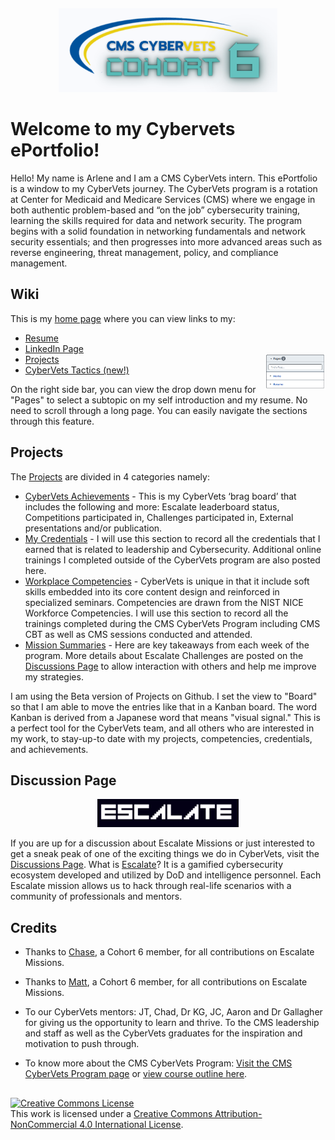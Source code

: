 ##

<p align="center">
<img src="https://github.com/apinste/CyberVets_ePortfolio/blob/main/wiki_images/C6%20banner%20white.png?raw=true" width="350"/>
</p>

# Welcome to my Cybervets ePortfolio!

Hello! My name is Arlene and I am a CMS CyberVets intern. This ePortfolio is a window to my CyberVets journey. The CyberVets program is a rotation at Center for Medicaid and Medicare Services (CMS) where we engage in both authentic problem-based and “on the job” cybersecurity training, learning the skills required for data and network security. The program begins with a solid foundation in networking fundamentals and network security essentials; and then progresses into more advanced areas such as reverse engineering, threat management, policy, and compliance management.

## Wiki

This is my [home page](https://github.com/apinste/CyberVets_ePortfolio/wiki) where you can view links to my:
* [Resume](https://github.com/apinste/CyberVets_ePortfolio/wiki/Resume) 
* [LinkedIn Page](https://www.linkedin.com/in/arlene-pinpin-stevens/) 
* [Projects](https://github.com/apinste/CyberVets_ePortfolio/projects?type=beta) <img align="right" src="https://github.com/apinste/CyberVets_ePortfolio/blob/main/wiki_images/drop%20down%20pages.png" width="20%">
* [CyberVets Tactics (new!)](https://github.com/apinste/CyberVets_ePortfolio/wiki/CyberVets-Tactics)

On the right side bar, you can view the drop down menu for "Pages" to select a subtopic on my self introduction and my resume. No need to scroll through a long page. You can easily navigate the sections through this feature.

## Projects

The [Projects](https://github.com/apinste/CyberVets_ePortfolio/projects?type=beta) are divided in 4 categories namely:
* [CyberVets Achievements](https://github.com/users/apinste/projects/6) - This is my CyberVets ‘brag board’ that includes the following and more: Escalate leaderboard status, Competitions participated in, Challenges participated in, External presentations and/or publication. 
* [My Credentials](https://github.com/users/apinste/projects/5) - I will use this section to record all the credentials that I earned that is related to leadership and Cybersecurity. Additional online trainings I completed outside of the CyberVets program are also posted here.
* [Workplace Competencies](https://github.com/users/apinste/projects/7) - CyberVets is unique in that it include soft skills embedded into its core content design and reinforced in specialized seminars. Competencies are drawn from the NIST NICE Workforce Competencies. I will use this section to record all the trainings completed during the CMS CyberVets Program including CMS CBT as well as CMS sessions conducted and attended.
* [Mission Summaries](https://github.com/users/apinste/projects/8) - Here are key takeaways from each week of the program. More details about Escalate Challenges are posted on the [Discussions Page](https://github.com/apinste/CyberVets_ePortfolio/discussions) to allow interaction with others and help me improve my strategies.

I am using the Beta version of Projects on Github. I set the view to "Board" so that I am able to move the entries like that in a Kanban board. The word Kanban is derived from a Japanese word that means "visual signal." This is a perfect tool for the CyberVets team, and all others who are interested in my work, to stay-up-to date with my projects, competencies, credentials, and achievements.

## Discussion Page
<p align="center">
  <img src="https://github.com/apinste/CyberVets_ePortfolio/blob/main/wiki_images/escalate%20logo.png" width="45%">
</p>

If you are up for a discussion about Escalate Missions or just interested to get a sneak peak of one of the exciting things we do in CyberVets, visit the [Discussions Page](https://github.com/apinste/CyberVets_ePortfolio/discussions). What is [Escalate](https://escalate.today/)? It is a gamified cybersecurity ecosystem developed and utilized by DoD and intelligence personnel. Each Escalate mission allows us to hack through real-life scenarios with a community of professionals and mentors.

## Credits

* Thanks to [Chase](https://github.com/ChaseBCMS/CybervetsInfo/wiki), a Cohort 6 member, for all contributions on Escalate Missions.

* Thanks to [Matt](https://github.com/carmanm/CyberVets-Journal/wiki), a Cohort 6 member, for all contributions on Escalate Missions.

* To our CyberVets mentors: JT, Chad, Dr KG, JC, Aaron and Dr Gallagher for giving us the opportunity to learn and thrive. To the CMS leadership and staff as well as the CyberVets graduates for the inspiration and motivation to push through.

* To know more about the CMS CyberVets Program: [Visit the CMS CyberVets Program page](https://www.cms.gov/about-cms/careers-cms/cms-cybervets-program) or [view course outline here](https://www.cms.gov/files/document/cms-cybervet-course-outline.pdf).

##
<a rel="license" href="http://creativecommons.org/licenses/by-nc/4.0/"><img alt="Creative Commons License" style="border-width:0" src="https://i.creativecommons.org/l/by-nc/4.0/88x31.png" /></a><br />This work is licensed under a <a rel="license" href="http://creativecommons.org/licenses/by-nc/4.0/">Creative Commons Attribution-NonCommercial 4.0 International License</a>.
